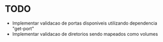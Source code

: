 # TODO

- Implementar validacao de portas disponiveis utilizando dependencia "get-port"
- Implementar validacao de diretorios sendo mapeados como volumes